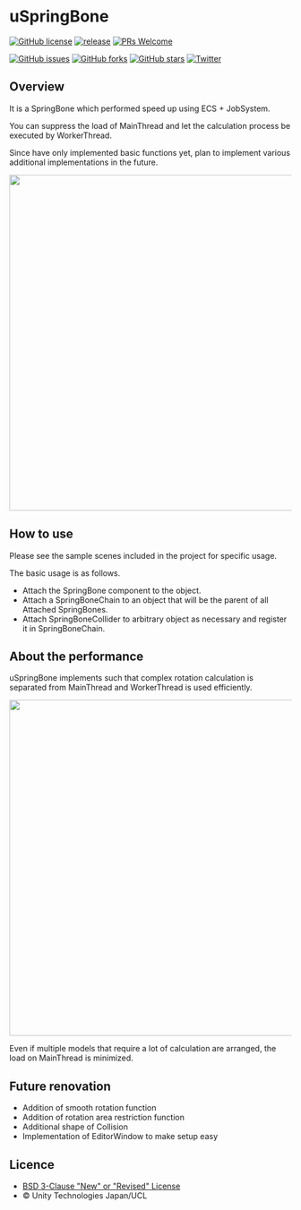 # uSpringBone


[![GitHub license](https://img.shields.io/github/license/EsProgram/uSpringBone.svg)](https://github.com/EsProgram/uSpringBone/blob/master/LICENSE.txt)
[![release](https://img.shields.io/badge/release-wip-red.svg)](https://github.com/EsProgram/uSpringBone/releases)
[![PRs Welcome](https://img.shields.io/badge/PRs-welcome-blue.svg)](https://github.com/EsProgram/uSpringBone/pulls)


[![GitHub issues](https://img.shields.io/github/issues/EsProgram/uSpringBone.svg)](https://github.com/EsProgram/uSpringBone/issues)
[![GitHub forks](https://img.shields.io/github/forks/EsProgram/uSpringBone.svg)](https://github.com/EsProgram/uSpringBone/network)
[![GitHub stars](https://img.shields.io/github/stars/EsProgram/uSpringBone.svg)](https://github.com/EsProgram/uSpringBone/stargazers)
[![Twitter](https://img.shields.io/twitter/url/https/github.com/EsProgram/uSpringBone.svg?style=social)](https://twitter.com/intent/tweet?text=Wow:&url=https%3A%2F%2Fgithub.com%2FEsProgram%2FInkPainter)




## Overview

It is a SpringBone which performed speed up using ECS + JobSystem.

You can suppress the load of MainThread and let the calculation process be executed by WorkerThread.

Since have only implemented basic functions yet, plan to implement various additional implementations in the future.

<p align="center">
  <img src="https://github.com/EsProgram/uSpringBone/blob/master/Cap/dev01.gif" width="600"/>
</p>


## How to use

Please see the sample scenes included in the project for specific usage.

The basic usage is as follows.

* Attach the SpringBone component to the object.
* Attach a SpringBoneChain to an object that will be the parent of all Attached SpringBones.
* Attach SpringBoneCollider to arbitrary object as necessary and register it in SpringBoneChain.



## About the performance


uSpringBone implements such that complex rotation calculation is separated from MainThread and WorkerThread is used efficiently.

<p align="center">
  <img src="https://github.com/EsProgram/uSpringBone/blob/master/Cap/dev02.gif" width="600"/>
</p>

Even if multiple models that require a lot of calculation are arranged, the load on MainThread is minimized.


## Future renovation

* Addition of smooth rotation function
* Addition of rotation area restriction function
* Additional shape of Collision
* Implementation of EditorWindow to make setup easy



## Licence

* [BSD 3-Clause "New" or "Revised" License](https://github.com/EsProgram/uSpringBone/blob/master/LICENSE)
* © Unity Technologies Japan/UCL
